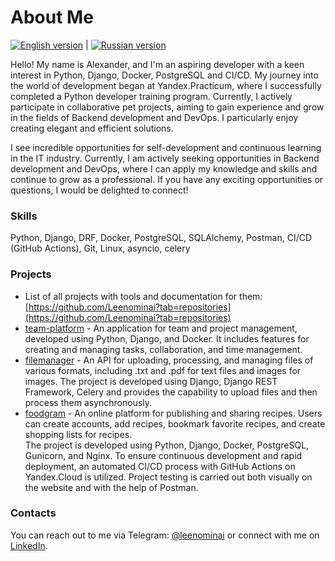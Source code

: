 # About Me

[![English version](https://img.shields.io/badge/English-Read%20Now-blue)](./README_ENG.md) | [![Russian version](https://img.shields.io/badge/%D0%A0%D1%83%D1%81%D1%81%D0%BA%D0%B8%D0%B9-%D0%A7%D0%B8%D1%82%D0%B0%D1%82%D1%8C-brightgreen)](./README.md)

Hello! My name is Alexander, and I'm an aspiring developer with a keen interest in Python, Django, Docker, PostgreSQL and CI/CD. My journey into the world of development began at Yandex.Practicum, where I successfully completed a Python developer training program. Currently, I actively participate in collaborative pet projects, aiming to gain experience and grow in the fields of Backend development and DevOps. I particularly enjoy creating elegant and efficient solutions.

I see incredible opportunities for self-development and continuous learning in the IT industry. Currently, I am actively seeking opportunities in Backend development and DevOps, where I can apply my knowledge and skills and continue to grow as a professional. If you have any exciting opportunities or questions, I would be delighted to connect!

### Skills

Python, Django, DRF, Docker, PostgreSQL, SQLAlchemy, Postman, CI/CD (GitHub Actions), Git, Linux, asyncio, celery

### Projects

- List of all projects with tools and documentation for them: [https://github.com/Leenominai?tab=repositories](https://github.com/Leenominai?tab=repositories)
- [team-platform](https://github.com/Leenominai/team-platform2) - An application for team and project management, developed using Python, Django, and Docker. It includes features for creating and managing tasks, collaboration, and time management.
- [filemanager](https://github.com/Leenominai/test_picasso) - An API for uploading, processing, and managing files of various formats, including .txt and .pdf for text files and images for images. The project is developed using Django, Django REST Framework, Celery and provides the capability to upload files and then process them asynchronously.
- [foodgram](https://github.com/Leenominai/foodgram-project-react) - An online platform for publishing and sharing recipes. Users can create accounts, add recipes, bookmark favorite recipes, and create shopping lists for recipes.
<br>The project is developed using Python, Django, Docker, PostgreSQL, Gunicorn, and Nginx. To ensure continuous development and rapid deployment, an automated CI/CD process with GitHub Actions on Yandex.Cloud is utilized. Project testing is carried out both visually on the website and with the help of Postman.

### Contacts

You can reach out to me via Telegram: [@leenominai](https://t.me/leenominai) or connect with me on [LinkedIn](https://www.linkedin.com/in/leenominai).
